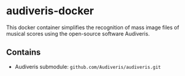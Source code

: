 # audiveris-docker
This docker container simplifies the recognition of mass image files of musical scores using the open-source software Audiveris.

## Contains
- Audiveris submodule: `github.com/Audiveris/audiveris.git`

